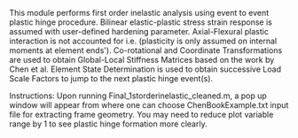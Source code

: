 This module performs first order inelastic analysis using event to event plastic hinge procedure. Bilinear elastic-plastic stress strain response is assumed
with user-defined hardening parameter. Axial-Flexural plastic interaction is not accounted for i.e. (plasticity is only assumed on internal moments at element ends'). Co-rotational and Coordinate Transformations are used to obtain Global-Local Stiffness Matrices based on the work by Chen et al. Element State Determination is used to obtain successive Load Scale Factors to jump to the next plastic hinge event(s). 

Instructions:
Upon running Final_1storderinelastic_cleaned.m, a pop up window will appear from where one can choose ChenBookExample.txt input file for extracting frame geometry. You may need to reduce plot variable range by 1 to see plastic hinge formation more clearly. 
